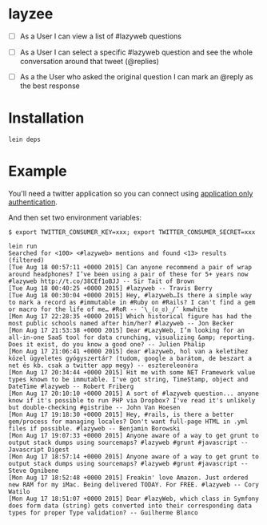 # layzee

- [ ] As a User I can view a list of #lazyweb questions

- [ ] As a User I can select a specific #lazyweb question and see the whole conversation around that tweet (@replies)

- [ ] As a the User who asked the original question I can mark an @reply as the best response

# Installation

```
lein deps
```

# Example

You'll need a twitter application so you can connect using [application only authentication](https://dev.twitter.com/oauth/application-only).

And then set two environment variables:

```
$ export TWITTER_CONSUMER_KEY=xxx; export TWITTER_CONSUMER_SECRET=xxx
```

```
lein run
Searched for <100> <#lazyweb> mentions and found <13> results (filtered)
[Tue Aug 18 00:57:11 +0000 2015] Can anyone recommend a pair of wrap around headphones? I’ve been using a pair of these for 5+ years now #lazyweb http://t.co/38CEf1oBJJ -- Sir Tait of Brown
[Tue Aug 18 00:40:25 +0000 2015] #lazyweb -- Travis Berry
[Tue Aug 18 00:30:04 +0000 2015] Hey, #lazyweb…Is there a simple way to mark a record as #immutable in #Ruby on #Rails? I can't find a gem or macro for the life of me… #RoR -- ¯\_(ಠ_ಠ)_/¯ kmwhite
[Mon Aug 17 22:28:35 +0000 2015] Which historical figure has had the most public schools named after him/her? #lazyweb -- Jon Becker
[Mon Aug 17 21:53:38 +0000 2015] Dear #LazyWeb, I’m looking for an all-in-one SaaS tool for data crunching, visualizing &amp; reporting. Does it exist, do you know a good one? -- Julien Phalip
[Mon Aug 17 21:06:41 +0000 2015] dear #lazyweb, hol van a keletihez közel ügyeletes gyógyszertár? (tudom, google a barátom, de beszart a net és kb. csak a twitter app megy) -- esztereleonóra
[Mon Aug 17 20:34:44 +0000 2015] Hit me with some NET Framework value types known to be immutable. I've got string, TimeStamp, object and DateTime #lazyweb -- Robert Friberg
[Mon Aug 17 20:10:10 +0000 2015] A sort of #lazyweb question... anyone know if it's possible to run PHP via Dropbox? I've read it's unlikely but double-checking #gistribe -- John Van Hoesen
[Mon Aug 17 19:18:30 +0000 2015] Hey, #rails, is there a better gem/process for managing locales? Don't want full-page HTML in .yml files if possible. #lazyweb -- Benjamin Borowski
[Mon Aug 17 19:07:33 +0000 2015] Anyone aware of a way to get grunt to output stack dumps using sourcemaps? #lazyweb #grunt #javascript -- Javascript Digest
[Mon Aug 17 18:57:14 +0000 2015] Anyone aware of a way to get grunt to output stack dumps using sourcemaps? #lazyweb #grunt #javascript -- Steve Ognibene
[Mon Aug 17 18:52:48 +0000 2015] Freakin' love Amazon. Just ordered new RAM for my iMac. Being delivered TODAY. For FREE. #lazyweb -- Cory Watilo
[Mon Aug 17 18:51:07 +0000 2015] Dear #lazyWeb, which class in Symfony does form data (string) gets converted into their corresponding data types for proper Type validation? -- Guilherme Blanco
```
